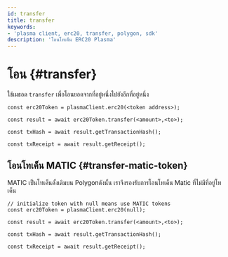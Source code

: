```yaml
---
id: transfer
title: transfer
keywords:
- 'plasma client, erc20, transfer, polygon, sdk'
description: 'โอนโทเค็น ERC20 Plasma'
---
```


# โอน {#transfer}

ใช้เมธอด `transfer` เพื่อโอนยอดจากที่อยู่หนึ่งไปยังอีกที่อยู่หนึ่ง

```
const erc20Token = plasmaClient.erc20(<token address>);

const result = await erc20Token.transfer(<amount>,<to>);

const txHash = await result.getTransactionHash();

const txReceipt = await result.getReceipt();

```

## โอนโทเค็น MATIC {#transfer-matic-token}

MATIC เป็นโทเค็นดั้งเดิมบน Polygonดังนั้น เราจึงรองรับการโอนโทเค็น Matic ที่ไม่มีที่อยู่โทเค็น

```
// initialize token with null means use MATIC tokens
const erc20Token = plasmaClient.erc20(null);

const result = await erc20Token.transfer(<amount>,<to>);

const txHash = await result.getTransactionHash();

const txReceipt = await result.getReceipt();
```
